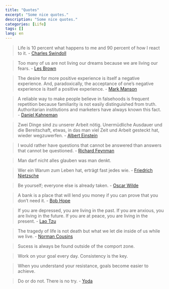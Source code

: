```yaml
---
title: "Quotes"
excerpt: "Some nice quotes."
description: "Some nice quotes."
categories: [Life]
tags: []
lang: en
---
```



> Life is 10 percent what happens to me and 90 percent of how I react to it. - <a href="https://wikipedia.org/wiki/Chuck_Swindoll" target="_blank">Charles Swindoll</a>

> Too many of us are not living our dreams because we are living our fears. - <a href="https://wikipedia.org/wiki/Les_Brown_(speaker)" target="_blank">Les Brown</a>

> The desire for more positive experience is itself a negative experience. And, paradoxically, the acceptance of one’s negative experience is itself a positive experience. - <a href="http://amzn.to/2wrZxic" target="_blank">Mark Manson</a>

> A reliable way to make people believe in falsehoods is frequent repetition because familiarity is not easily distinguished from truth. Authoritarian institutions and marketers have always known this fact. - <a href="http://amzn.to/2vt2nzc" target="_blank">Daniel Kahneman</a>

> Zwei Dinge sind zu unserer Arbeit nötig. Unermüdliche Ausdauer und die Bereitschaft, etwas, in das man viel Zeit und Arbeit gesteckt hat, wieder wegzuwerfen. - <a href="https://wikipedia.org/wiki/Albert_Einstein" target="_blank">Albert Einstein</a>

> I would rather have questions that cannot be answered than answers that cannot be questioned. - <a href="https://wikipedia.org/wiki/Richard_Feynman" target="_blank">Richard Feynman</a>

> Man darf nicht alles glauben was man denkt.

> Wer ein Warum zum Leben hat, erträgt fast jedes wie. - <a href="https://wikipedia.org/wiki/Oscar_Wilde" target="_blank">Friedrich Nietzsche</a>

> Be yourself; everyone else is already taken. - <a href="https://wikipedia.org/wiki/Oscar_Wilde" target="_blank">Oscar Wilde</a>

> A bank is a place that will lend you money if you can prove that you don’t need it. - <a href="https://wikipedia.org/wiki/Bob_Hope" target="_blank">Bob Hope</a>

> If you are depressed, you are living in the past. If you are anxious, you are living in the future. If you are at peace, you are living in the present. - <a href="https://wikipedia.org/wiki/Lao_Tzu" target="_blank">Lao Tzu</a>

> The tragedy of life is not death but what we let die inside of us while we live. - <a href="https://wikipedia.org/wiki/Norman_Cousins" target="_blank">Norman Cousins</a>

> Sucess is always be found outside of the comport zone. 

> Work on your goal every day. Consistency is the key.

> When you understand your resistance, goals become easier to achieve.


> Do or do not. There is no try. - <a href="https://wikipedia.org/wiki/Yoda" target="_blank">Yoda</a>